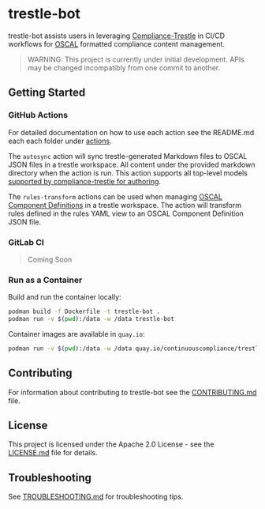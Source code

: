 # trestle-bot

trestle-bot assists users in leveraging [Compliance-Trestle](https://github.com/IBM/compliance-trestle) in CI/CD workflows for [OSCAL](https://github.com/usnistgov/OSCAL) formatted compliance content management.

> WARNING: This project is currently under initial development. APIs may be changed incompatibly from one commit to another.

## Getting Started

### GitHub Actions

For detailed documentation on how to use each action see the README.md each each folder under [actions](./actions/).

The `autosync` action will sync trestle-generated Markdown files to OSCAL JSON files in a trestle workspace. All content under the provided markdown directory when the action is run. This action supports all top-level models [supported by compliance-trestle for authoring](https://ibm.github.io/compliance-trestle/tutorials/ssp_profile_catalog_authoring/ssp_profile_catalog_authoring/).

The `rules-transform` actions can be used when managing [OSCAL Component Definitions](https://pages.nist.gov/OSCAL-Reference/models/v1.1.1/component-definition/json-outline/) in a trestle workspace. The action will transform rules defined in the rules YAML view to an OSCAL Component Definition JSON file.

### GitLab CI

> Coming Soon

### Run as a Container

Build and run the container locally:

```bash
podman build -f Dockerfile -t trestle-bot .
podman run -v $(pwd):/data -w /data trestle-bot
```

Container images are available in `quay.io`:

```bash
podman run -v $(pwd):/data -w /data quay.io/continuouscompliance/trestle-bot:<tag>
```

## Contributing

For information about contributing to trestle-bot see the [CONTRIBUTING.md](./CONTRIBUTING.md) file.

## License

This project is licensed under the Apache 2.0 License - see the [LICENSE.md](LICENSE) file for details.

## Troubleshooting

See [TROUBLESHOOTING.md](./TROUBLESHOOTING.md) for troubleshooting tips.